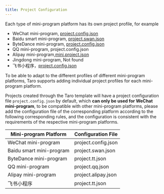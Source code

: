 ```yaml
---
title: Project Configuration
---
```


Each type of mini-program platform has its own project profile, for example

* WeChat mini-program, [project.config.json](https://developers.weixin.qq.com/miniprogram/dev/devtools/projectconfig.html?search-key=%E9%A1%B9%E7%9B%AE%E9%85%8D%E7%BD%AE)
* Baidu smart mini-program, [project.swan.json](https://smartprogram.baidu.com/docs/develop/devtools/projectconfig/)
* ByteDance mini-program, [project.config.json](https://microapp.bytedance.com/docs/zh-CN/mini-app/develop/framework/basic-reference/catalog-structure/#projectconfigjson-%E9%85%8D%E7%BD%AE%E4%BB%8B%E7%BB%8D)
* QQ mini-program, project.config.json
* Alipay mini-program,[mini.project.json](https://opendocs.alipay.com/mini/framework/project)
* Jingdong mini-program, Not found
* 飞书小程序，[project.config.json](https://open.feishu.cn/document/uYjL24iN/uEzMzUjLxMzM14SMzMTN/gadget-project-configuration)

To be able to adapt to the different profiles of different mini-program platforms, Taro supports adding individual project profiles for each mini-program platform.

Projects created through the Taro template will have a project configuration file `project.config.json` by default, which **can only be used for WeChat mini-program**, to be compatible with other  mini-program platforms, please add the configuration file of the corresponding platform according to the following corresponding rules, and the configuration is consistent with the requirements of the respective mini-program platforms.

| Mini-program Platform    | Configuration File  |
| ------------------------ | ------------------- |
| WeChat mini-program      | project.config.json |
| Baidu smart mini-program | project.swan.json   |
| ByteDance mini-program   | project.tt.json     |
| QQ mini-program          | project.qq.json     |
| Alipay mini-program      | project.alipay.json |
| 飞书小程序                    | project.tt.json     |
